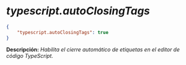 <!-- Autor: Daniel Benjamin Perez Morales -->
<!-- GitHub: https://github.com/DanielBenjaminPerezMoralesDev13 -->
<!-- Gitlab: https://gitlab.com/DanielBenjaminPerezMoralesDev13 -->
<!-- Correo electrónico: danielperezdev@proton.me -->

# ***typescript.autoClosingTags***

```json
{
    "typescript.autoClosingTags": true
}
```

**Descripción:** *Habilita el cierre automático de etiquetas en el editor de código TypeScript.*
